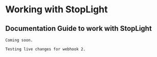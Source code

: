 # Working with StopLight

## Documentation Guide to work with StopLight

    Coming soon.

    Testing live changes for webhook 2.
    